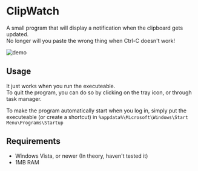# ClipWatch
A small program that will display a notification when the clipboard gets updated.\
No longer will you paste the wrong thing when Ctrl-C doesn't work!

![demo](https://user-images.githubusercontent.com/91881038/165717728-a9b45b5f-2398-410a-b2a0-bae5ace16785.gif)

## Usage
It just works when you run the executeable.\
To quit the program, you can do so by clicking on the tray icon, or through task manager.

To make the program automatically start when you log in, simply put the executeable (or create a shortcut) in `%appdata%\Microsoft\Windows\Start Menu\Programs\Startup`

## Requirements
- Windows Vista, or newer (In theory, haven't tested it)
- 1MB RAM
